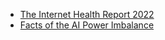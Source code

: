 - [The Internet Health Report 2022](https://2022.internethealthreport.org/)
- [Facts of the AI Power Imbalance](https://2022.internethealthreport.org/facts/)
